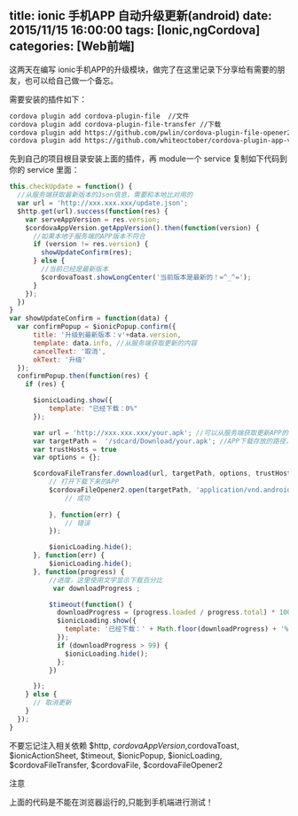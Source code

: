 title: ionic 手机APP 自动升级更新(android)
date: 2015/11/15 16:00:00
tags: [Ionic,ngCordova]
categories: [Web前端]
---
这两天在编写 ionic手机APP的升级模块，做完了在这里记录下分享给有需要的朋友，也可以给自己做一个备忘。

需要安装的插件如下：
```bash
cordova plugin add cordova-plugin-file  //文件
cordova plugin add cordova-plugin-file-transfer //下载
cordova plugin add https://github.com/pwlin/cordova-plugin-file-opener2.git //安装
cordova plugin add https://github.com/whiteoctober/cordova-plugin-app-version.git   //版本
```
<!--more-->
先到自己的项目根目录安装上面的插件，再 module一个 service 复制如下代码到你的 service 里面：
```javascript
this.checkUpdate = function() {
  //从服务端获取最新版本的Json信息，需要和本地比对用的
  var url = 'http://xxx.xxx.xxx/update.json';
  $http.get(url).success(function(res) {
    var serveAppVersion = res.version;
    $cordovaAppVersion.getAppVersion().then(function(version) {
      //如果本地于服务端的APP版本不符合
      if (version != res.version) {
        showUpdateConfirm(res);
      } else {
        //当前已经是最新版本
        $cordovaToast.showLongCenter('当前版本是最新的！=^_^=');
      }
    });
  })
}
var showUpdateConfirm = function(data) {
  var confirmPopup = $ionicPopup.confirm({
      title: '升级到最新版本：v'+data.version,
      template: data.info, //从服务端获取更新的内容
      cancelText: '取消',
      okText: '升级'
  });
  confirmPopup.then(function(res) {
    if (res) {

      $ionicLoading.show({
          template: "已经下载：0%"
      });

      var url = 'http://xxx.xxx.xxx/your.apk'; //可以从服务端获取更新APP的路径
      var targetPath =  '/sdcard/Download/your.apk'; //APP下载存放的路径，可以使用cordova file插件进行相关配置
      var trustHosts = true
      var options = {};

      $cordovaFileTransfer.download(url, targetPath, options, trustHosts).then(function(result) {
          // 打开下载下来的APP
          $cordovaFileOpener2.open(targetPath, 'application/vnd.android.package-archive').then(function() {
              // 成功
         
          }, function(err) {
              // 错误
          });

          $ionicLoading.hide();
      }, function(err) {
          $ionicLoading.hide();
      }, function(progress) {
          //进度，这里使用文字显示下载百分比
           var downloadProgress ;

          $timeout(function() {
            downloadProgress = (progress.loaded / progress.total) * 100;
            $ionicLoading.show({
              template: '已经下载：' + Math.floor(downloadProgress) + '%'
            });
            if (downloadProgress > 99) {
              $ionicLoading.hide();
            };
          })

      });
    } else {
      // 取消更新
    }
  });
}
```
不要忘记注入相关依赖
$http, $cordovaAppVersion,$cordovaToast, $ionicActionSheet, $timeout, $ionicPopup, $ionicLoading, $cordovaFileTransfer, $cordovaFile, $cordovaFileOpener2

注意

上面的代码是不能在浏览器运行的,只能到手机端进行测试！
